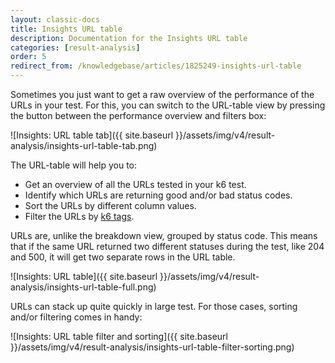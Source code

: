 ```yaml
---
layout: classic-docs
title: Insights URL table
description: Documentation for the Insights URL table
categories: [result-analysis]
order: 5
redirect_from: /knowledgebase/articles/1825249-insights-url-table
---
```


Sometimes you just want to get a raw overview of the performance of the URLs in your test. For this, you can switch to the URL-table view by pressing the button between the performance overview and filters box:

![Insights: URL table tab]({{ site.baseurl }}/assets/img/v4/result-analysis/insights-url-table-tab.png)

The URL-table will help you to:
- Get an overview of all the URLs tested in your k6 test.
- Identify which URLs are returning good and/or bad status codes.
- Sort the URLs by different column values.
- Filter the URLs by [k6 tags](https://docs.k6.io/docs/tags-and-groups).

URLs are, unlike the breakdown view, grouped by status code. This means that if the same URL returned two different statuses during the test, like 204 and 500, it will get two separate rows in the URL table.

![Insights: URL table]({{ site.baseurl }}/assets/img/v4/result-analysis/insights-url-table-full.png)

URLs can stack up quite quickly in large test. For those cases, sorting and/or filtering comes in handy:

![Insights: URL table filter and sorting]({{ site.baseurl }}/assets/img/v4/result-analysis/insights-url-table-filter-sorting.png)